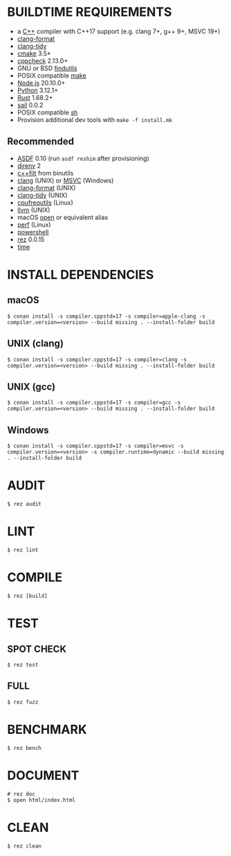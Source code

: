 # BUILDTIME REQUIREMENTS

* a [C++](https://www.cplusplus.com/) compiler with C++17 support (e.g. clang 7+, g++ 9+, MSVC 19+)
* [clang-format](https://clang.llvm.org/docs/ClangFormat.html)
* [clang-tidy](https://clang.llvm.org/extra/clang-tidy/)
* [cmake](https://cmake.org/) 3.5+
* [cppcheck](https://cppcheck.sourceforge.io/) 2.13.0+
* GNU or BSD [findutils](https://en.wikipedia.org/wiki/Find_(Unix))
* POSIX compatible [make](https://pubs.opengroup.org/onlinepubs/9699919799/utilities/make.html)
* [Node.js](https://nodejs.org/en) 20.10.0+
* [Python](https://www.python.org/) 3.12.1+
* [Rust](https://www.rust-lang.org/en-US/) 1.68.2+
* [sail](https://github.com/mcandre/sail) 0.0.2
* POSIX compatible [sh](https://pubs.opengroup.org/onlinepubs/9699919799/utilities/sh.html)
* Provision additional dev tools with `make -f install.mk`

## Recommended

* [ASDF](https://asdf-vm.com/) 0.10 (run `asdf reshim` after provisioning)
* [direnv](https://direnv.net/) 2
* [c++filt](https://linux.die.net/man/1/c++filt) from binutils
* [clang](https://clang.llvm.org/) (UNIX) or [MSVC](https://gist.github.com/mcandre/5ceb67ad44f6b974d33bcddedcb16e89) (Windows)
* [clang-format](https://clang.llvm.org/docs/ClangFormat.html) (UNIX)
* [clang-tidy](https://clang.llvm.org/extra/clang-tidy/) (UNIX)
* [cpufrequtils](https://linux.die.net/man/1/cpufreq-set) (Linux)
* [llvm](https://llvm.org/) (UNIX)
* macOS [open](https://ss64.com/mac/open.html) or equivalent alias
* [perf](https://perf.wiki.kernel.org/index.php/Main_Page) (Linux)
* [powershell](https://docs.microsoft.com/en-us/powershell/)
* [rez](https://github.com/mcandre/rez) 0.0.15
* [time](https://linux.die.net/man/1/time)

# INSTALL DEPENDENCIES

## macOS

```console
$ conan install -s compiler.cppstd=17 -s compiler=apple-clang -s compiler.version=<version> --build missing . --install-folder build
```

## UNIX (clang)

```console
$ conan install -s compiler.cppstd=17 -s compiler=clang -s compiler.version=<version> --build missing . --install-folder build
```

## UNIX (gcc)

```console
$ conan install -s compiler.cppstd=17 -s compiler=gcc -s compiler.version=<version> --build missing . --install-folder build
```

## Windows

```console
$ conan install -s compiler.cppstd=17 -s compiler=msvc -s compiler.version=<version> -s compiler.runtime=dynamic --build missing . --install-folder build
```

# AUDIT

```console
$ rez audit
```

# LINT

```console
$ rez lint
```

# COMPILE

```console
$ rez [build]
```

# TEST

## SPOT CHECK

```console
$ rez test
```

## FULL

```console
$ rez fuzz
```

# BENCHMARK

```console
$ rez bench
```

# DOCUMENT

```console
# rez doc
$ open html/index.html
```

# CLEAN

```console
$ rez clean
```
